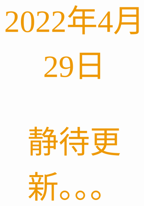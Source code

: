 

<div style="height: 100px"></div>

<div style="text-align: center;">
<span  style="font-family: 黑体; font-size: 100px;
color: #ee9900;">

2022年4月29日

 静待更新。。。

</span>
</div>
